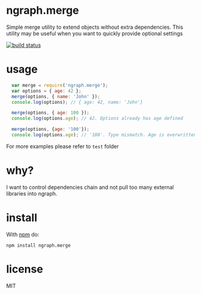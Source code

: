 # ngraph.merge

Simple merge utility to extend objects without extra dependencies. This utility
may be useful when you want to quickly provide optional settings

[![build status](https://secure.travis-ci.org/anvaka/ngraph.merge.png)](http://travis-ci.org/anvaka/ngraph.merge)
# usage

``` js
  var merge = require('ngraph.merge');
  var options = { age: 42 };
  merge(options, { name: 'John' });
  console.log(options); // { age: 42, name: 'John'}

  merge(options, { age: 100 });
  console.log(options.age); // 42. Options already has age defined

  merge(options, {age: '100'});
  console.log(options.age); // '100'. Type mismatch. Age is overwritten
```

For more examples please refer to `test` folder

# why?
I want to control dependencies chain and not pull too many external libraries
into ngraph.

# install

With [npm](https://npmjs.org) do:

```
npm install ngraph.merge
```

# license

MIT
